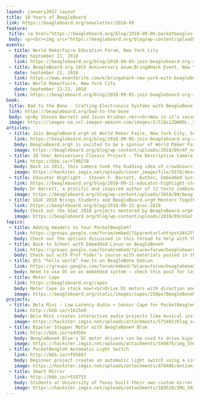 ```yaml
---
layout: january2017_layout
title: 10 Years of BeagleBoard
link: https://beagleboard.org/newsletter/2018-09
feature:
 title: <a href="https://beagleboard.org/blog/2018-09-06-pocketbeagles-for-your-classroom">Great Teaching Ideas Can Receive a Lab of PocketBeagle® boards</a>
 body: <p><br><img src="https://beagleboard.org/blog/wp-content/uploads/2018/09/10-year-twitter-ad.png"><br><b>Let's Educate!</b><br>  We are announcing a new program as part of our continued commitment to education in the use of open-source software and hardware. Educators in schools can apply for the opportunity to receive up to 30 <a href="http://beagleboard.org/pocket">PocketBeagle® boards</a> from the BeagleBoard.org® Foundation. The donation of the boards will further project development in the classroom or makerspace. To participate in this opportunity submit a project idea to our <a href="https://beagleboard.org/pocketbeagles-for-your-classroom">online education project form</a>. We look forward to hearing more about your ideas for using PocketBeagle®  in the classroom.<br><br><b>Let's Celebrate!</b><br>  Are you coming to MakerFaire NYC this month?  The celebration of the BeagleBoard.org® community in it's tenth year continues by highlighting Makers!  Join us for a &num;BringAHack event in the Big Apple on Friday, September 21st at 9pm at Leaf Bar and Lounge.  <a href="https://www.eventbrite.com/e/bringahack-new-york-with-beagleboardorg-before-maker-faire-tickets-49521195228">Register to hold your place!</a><br>Can't make it in person?  <a href="mailto:%20christi@beagleboard.org">Tell us</a> about your favorite BeagleBoard.org based Hack and be featured in our newsletter. It can be your own project or someone else’s that has been memorable for you.  We hope you’ll enjoy celebrating 10 years of BeagleBoard.org® with us!<br>&mdash;<strong>Christine Long</strong>, <em>Executive Director</em></p>
events:
 - title: World MakerFaire Education Forum, New York City
   date: September 21, 2018 
   link: https://beagleboard.org/blog/2018-09-05-join-beagleboard-org-at-world-maker-faire-in-new-york-sept-21-23
 - title: BeagleBoard.org 10th Anniversary &num;BringAHack Event, New York City
   date: September 21, 2018 
   link: https://www.eventbrite.com/e/bringahack-new-york-with-beagleboardorg-before-maker-faire-tickets-49521195228
 - title: World MakerFaire, New York City
   date: September 22-23, 2018
   link: https://beagleboard.org/blog/2018-09-05-join-beagleboard-org-at-world-maker-faire-in-new-york-sept-21-23
book:
 title: Bad to the Bone - Crafting Electronics Systems with BeagleBone Black, Second Edition
 link: https://beagleboard.org/bad-to-the-bone
 body: <p>By Steven Barrett and Jason Kridner.<br><br>Now in it’s second edition, “Bad to the Bone” covers getting started with the basics of using BeagleBone® Black in a classroom, all the way to complete exercises centered on motivational, fun robot projects.</p>
 image: https://images-na.ssl-images-amazon.com/images/I/51Qs1ZQW80L._SX404_BO1,204,203,200_.jpg
articles:
 - title: Join BeagleBoard.org® at World Maker Faire, New York City, Sept 21-23, 2018
   link: https://beagleboard.org/blog/2018-09-05-join-beagleboard-org-at-world-maker-faire-in-new-york-sept-21-23
   body: BeagleBoard.org® is excited to be a sponsor of World Maker Faire® 2018.    Join us!   We’ll be hosting demos and a workshop at the Education Forum on Friday, Sept 21 and in the Maker Shed on Saturday Sept 22 through Sunday Sept 23.  We’ll be celebrating our 10th Anniversary with a #BringAHack Party Friday evening.  Don’t miss it!
   image: https://beagleboard.org/blog/wp-content/uploads/2018/09/mf_newyork_seeusthere_625x250.png
 - title: 10 Year Anniversary Classic Project - The Descriptive Camera
   link: https://bbb.io/+790278
   body: Back in 2012, this camera took the budding idea of crowdsourcing metadata about a picture to an embedded platform.  With features of a regular camera it produces an image using Amazon Mechanical Turk API for a text description output of the scene.
   image: https://hackster.imgix.net/uploads/cover_image/file/5576/descriptive-camera-600px.jpg?auto=compress&w=1600&h=1200&fit=min&fm=jpg
 - title: Educator Highlight - Steven F. Barrett, Author, Embedded Systems Educator and Beagle Lover
   link: https://beagleboard.org/blog/2018-09-11-educator-highlight-steven-f-barrett
   body: Dr Barrett, a prolific and inspired author of 12 texts combined his love of Beagles and Electronics when the performance and size of  BeagleBone® Black sparked his creative teaching ideas.  Arooooo!
   image: https://beagleboard.org/blog/wp-content/uploads/2018/09/beagle-edu-cropped_2.jpg
 - title: GSoC 2018 Brings Students and BeagleBoard.org® Mentors Together
   link: https://beagleboard.org/blog/2018-09-11-gsoc-2018
   body: Check out the GSoC 2018 projects mentored by BeagleBoard.org® this summer. Students contributed to open source code with BeagleBoot, BoneScript and BeagleBone® UI and PocketBeagle® Speak & Spell projects.
   image: https://beagleboard.org/blog/wp-content/uploads/2018/09/GSoC.png
topics:
 - title: Adding Headers to Your PocketBeagle®?
   link: https://groups.google.com/forum/embed/?&parenturl=https%3A%2F%2Fbeagleboard.org%2Fpocket&showsearch=true&showpopout=true&showtabs=true&place=forum/beagleboard#!category-topic/beagleboard/pocketbeagle/Uxx_9ce2YHM
   body: Check out the options discussed in this thread to help with the choices.
 - title: Back to School with Embedded Linux on BeagleBone®
   link: https://groups.google.com/forum/embed/?place=forum/beagleboard&showsearch=true&showpopout=true&showtabs=false&hideforumtitle=true&parenturl=https%3A%2F%2Fbeagleboard.org%2Fdiscuss%2F%3Fplace%3Dtopic%252Fbeagleboard%252FoMCYbQgzjQo%252Fdiscussion#!category-topic/beagleboard/beaglebone-black/XJeKUBAzivI
   body: Check out with Prof Yoder’s course with materials posted in this thread.
 - title: Qt5 "hello world" how-to on BeagleBone Debian
   link: https://groups.google.com/forum/embed/?place=forum/beaglebone&showsearch=true&showpopout=true&showtabs=false&hideforumtitle=true&parenturl=https%3A%2F%2Fbeagleboard.org%2Fdiscuss%2F%3Fplace%3Dtopic%2Fbeagleboard%2FoMCYbQgzjQo%2Fdiscussion#!category-topic/beagleboard/software/bGuAcHm0atc
   body: Need to use Qt on an embedded system – check this post for latest getting started
 - title: Motor Cape
   link: https://beagleboard.org/capes
   body: Motor Cape in stock now!<br>Drive DC motors with direction and PWM control.<br>4x 3A motor outputs up to 46V
   image: https://beagleboard.org/static/images/capes/250px/BeagleBoneMotorCapeA2_Top.png
projects:
 - title: Bela Mini - Low-Latency Audio + Sensor Cape for PocketBeagle®
   link: http://bbb.io/+1615e0
   body: Bela Mini creates interactive audio projects like musical instruments, sound installations & assistive technology.
   image: https://hackster.imgix.net/uploads/attachments/575482/blog_scale_jAyPkZQNjq.jpg?auto=compress%2Cformat&w=900&h=675&fit=min
 - title: Bipolar Stepper Motor with BeagleBone® Blue
   link: http://bbb.io/+e4950e
   body: BeagleBone® Blue's DC motor drivers can be used to drive bipolar stepper motors too! Pair them up with a little code for open loop control.
   image: https://hackster.imgix.net/uploads/attachments/549876/img_5565_ddixnQFmVA.JPG?auto=compress%2Cformat&w=900&h=675&fit=min
 - title: PocketBeagle® Automatic Light Switch
   link: http://bbb.io/+f0588f
   body: Beginner project creates an automatic light switch using a simple servo, PocketBeagle® and PIR motion sensor!
   image: https://hackster.imgix.net/uploads/attachments/478486/motion_sensor_light_switch_EVER2fBCq9.PNG?auto=compress%2Cformat&w=900&h=675&fit=min
 - title: Smart Mirror
   link: http://bbb.io/+559755
   body: Students at University of Texas built their own custom mirror with BeagleBone® Black and parts from the hardware store.
   image: https://hackster.imgix.net/uploads/attachments/189528/IMG_5020.JPG?auto=compress%2Cformat&w=900&h=675&fit=min
---
```

